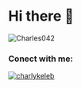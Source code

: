# Hi there 👋

<p align="left"> <img src="https://komarev.com/ghpvc/?username=your-github-Charles042&color=red" alt="Charles042" /> </p> 

### Conect with me:

<a href="https://instagram.com/charlykeleb" target="blank"><img align="center" src="https://img.shields.io/badge/Instagram%20-%23E4405F.svg?&style=for-the-badge&logo=Instagram&logoColor=white" alt="charlykeleb"/></a>  





